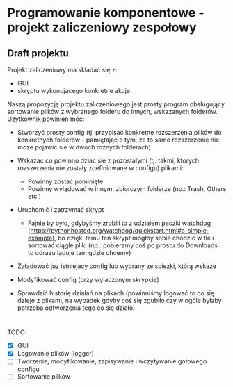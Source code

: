 # Programowanie komponentowe - projekt zaliczeniowy zespołowy


## Draft projektu

Projekt zaliczeniowy ma składać się z:
- GUI
- skryptu wykonującego konkretne akcje

Naszą propozycją projektu zaliczeniowego jest prosty program obsługujący sortowanie plików z wybranego folderu do innych, wskazanych folderów. Uzytkownik powinien móc:

- Stworzyć prosty config (tj. przypisać konkretne rozszerzenia plików do konkretnych folderów - pamiętając o tym, ze to samo rozszerzenie nie moze pojawic sie w dwoch roznych folderach)
- Wskazac co powinno dziac sie z pozostalymi (tj. takmi, ktorych rozszerzenia nie zostaly zdefiniowane w configu) plikami:
    - Powinny zostać pominięte
    - Powinny wylądować w innym, zbiorczym folderze (np.: Trash, Others etc.)
- Uruchomić i zatrzymać skrypt
    - Fajnie by było, gdybyśmy zrobili to z udziałem paczki watchdog (https://pythonhosted.org/watchdog/quickstart.html#a-simple-example), bo dzięki temu ten skrypt mógłby sobie chodzić w tle i sortować ciągle pliki (np.: pobieramy coś po prostu do Downloads i to odrazu ląduje tam gdzie chcemy)
    
- Załadować juz istniejacy config lub wybrany ze sciezki, którą wskaze
- Modyfikować config (przy wylaczonym skrypcie)
- Sprawdzić historię działań na plikach (powinniśmy logować to co się dzieje z plikami, na wypadek gdyby coś się zgubiło czy w ogóle byłaby potrzeba odtworzenia tego co się działo)


# 

TODO:
- [x] GUI
- [x] Logowanie plików (logger)
- [ ] Tworzenie, modyfikowanie, zapisywanie i wczytywanie gotowego configu
- [ ] Sortowanie plików

